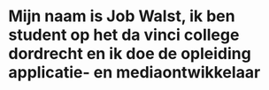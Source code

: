 # Mijn naam is Job Walst, ik ben student op het da vinci college dordrecht en ik doe de opleiding applicatie- en mediaontwikkelaar